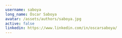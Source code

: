 ```yaml
---
username: saboya
long_name: Óscar Saboya
avatar: /assets/authors/saboya.jpg
active: false
linkedin: https://www.linkedin.com/in/oscarsaboya/
---
```


